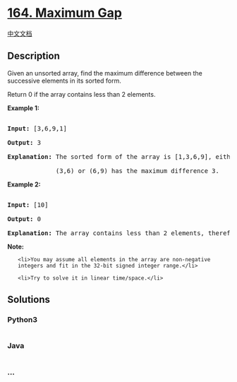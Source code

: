 # [164. Maximum Gap](https://leetcode.com/problems/maximum-gap)

[中文文档](/solution/0100-0199/0164.Maximum%20Gap/README.md)

## Description

<p>Given an unsorted array, find the maximum difference between the successive elements in its sorted form.</p>

<p>Return 0 if the array contains less than 2 elements.</p>

<p><strong>Example 1:</strong></p>

<pre>

<strong>Input:</strong> [3,6,9,1]

<strong>Output:</strong> 3

<strong>Explanation:</strong> The sorted form of the array is [1,3,6,9], either

&nbsp;            (3,6) or (6,9) has the maximum difference 3.</pre>

<p><strong>Example 2:</strong></p>

<pre>

<strong>Input:</strong> [10]

<strong>Output:</strong> 0

<strong>Explanation:</strong> The array contains less than 2 elements, therefore return 0.</pre>

<p><b>Note:</b></p>

<ul>

    <li>You may assume all elements in the array are non-negative integers and fit in the 32-bit signed integer range.</li>

    <li>Try to solve it in linear time/space.</li>

</ul>

## Solutions

<!-- tabs:start -->

### **Python3**

```python

```

### **Java**

```java

```

### **...**

```

```

<!-- tabs:end -->
